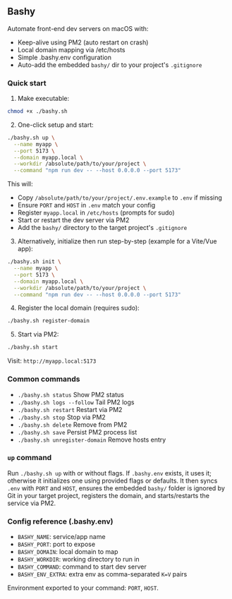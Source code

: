 ## Bashy

Automate front-end dev servers on macOS with:
- Keep-alive using PM2 (auto restart on crash)
- Local domain mapping via /etc/hosts
- Simple .bashy.env configuration
- Auto-add the embedded `bashy/` dir to your project's `.gitignore`

### Quick start

1) Make executable:
```bash
chmod +x ./bashy.sh
```

2) One-click setup and start:
```bash
./bashy.sh up \
  --name myapp \
  --port 5173 \
  --domain myapp.local \
  --workdir /absolute/path/to/your/project \
  --command "npm run dev -- --host 0.0.0.0 --port 5173"
```

This will:
- Copy `/absolute/path/to/your/project/.env.example` to `.env` if missing
- Ensure `PORT` and `HOST` in `.env` match your config
- Register `myapp.local` in `/etc/hosts` (prompts for sudo)
- Start or restart the dev server via PM2
- Add the `bashy/` directory to the target project's `.gitignore`

3) Alternatively, initialize then run step-by-step (example for a Vite/Vue app):
```bash
./bashy.sh init \
  --name myapp \
  --port 5173 \
  --domain myapp.local \
  --workdir /absolute/path/to/your/project \
  --command "npm run dev -- --host 0.0.0.0 --port 5173"
```

4) Register the local domain (requires sudo):
```bash
./bashy.sh register-domain
```

5) Start via PM2:
```bash
./bashy.sh start
```

Visit: `http://myapp.local:5173`

### Common commands

- `./bashy.sh status` Show PM2 status
- `./bashy.sh logs --follow` Tail PM2 logs
- `./bashy.sh restart` Restart via PM2
- `./bashy.sh stop` Stop via PM2
- `./bashy.sh delete` Remove from PM2
- `./bashy.sh save` Persist PM2 process list
- `./bashy.sh unregister-domain` Remove hosts entry

### `up` command

Run `./bashy.sh up` with or without flags. If `.bashy.env` exists, it uses it; otherwise it initializes one using provided flags or defaults. It then syncs `.env` with `PORT` and `HOST`, ensures the embedded `bashy/` folder is ignored by Git in your target project, registers the domain, and starts/restarts the service via PM2.

### Config reference (.bashy.env)

- `BASHY_NAME`: service/app name
- `BASHY_PORT`: port to expose
- `BASHY_DOMAIN`: local domain to map
- `BASHY_WORKDIR`: working directory to run in
- `BASHY_COMMAND`: command to start dev server
- `BASHY_ENV_EXTRA`: extra env as comma-separated `K=V` pairs

Environment exported to your command: `PORT`, `HOST`.


